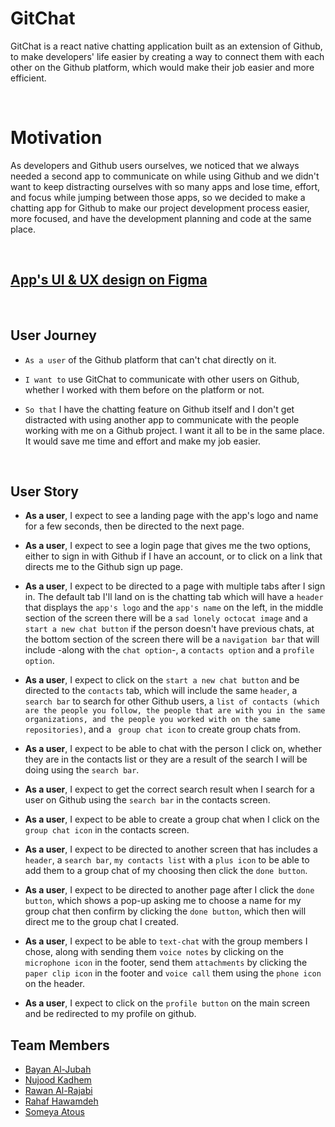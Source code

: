 # GitChat

GitChat is a react native chatting application built as an extension of Github, to make developers' life easier by creating a way to connect them with each other on the Github platform, which would make their job easier and more efficient.

<br/>

# Motivation

As developers and Github users ourselves, we noticed that we always needed a second app to communicate on while using Github and we didn't want to keep distracting ourselves with so many apps and lose time, effort, and focus while jumping between those apps, so we decided to make a chatting app for Github to make our project development process easier, more focused, and have the development planning and code at the same place.

<br/>

## [App's UI & UX design on Figma](https://www.figma.com/file/5QhpkfIT570ZyHuMu27U7K/GitGitChat?node-id=0%3A1)

<br/>

## User Journey

- `As a user` of the Github platform that can't chat directly on it.

- `I want to` use GitChat to communicate with other users on Github, whether I worked with them before on the platform or not.

- `So that` I have the chatting feature on Github itself and I don't get distracted with using another app to communicate with the people working with me on a Github project. I want it all to be in the same place. It would save me time and effort and make my job easier.

<br/>

## User Story

- **As a user**, I expect to see a landing page with the app's logo and name for a few seconds, then be directed to the next page.

- **As a user**, I expect to see a login page that gives me the two options, either to sign in with Github if I have an account, or to click on a link that directs me to the Github sign up page.

- **As a user**, I expect to be directed to a page with multiple tabs after I sign in. The default tab I'll land on is the chatting tab which will have a `header` that displays the `app's logo` and the `app's name` on the left, in the middle section of the screen there will be a `sad lonely octocat image` and a `start a new chat button` if the person doesn't have previous chats, at the bottom section of the screen there will be a `navigation bar` that will include -along with the `chat option`-, a `contacts option` and a `profile option`.

- **As a user**, I expect to click on the `start a new chat button` and be directed to the `contacts` tab, which will include the same `header`, a `search bar` to search for other Github users, a `list of contacts (which are the people you follow, the people that are with you in the same organizations, and the people you worked with on the same repositories)`, and a ` group chat icon` to create group chats from.

- **As a user**, I expect to be able to chat with the person I click on, whether they are in the contacts list or they are a result of the search I will be doing using the `search bar`.

- **As a user**, I expect to get the correct search result when I search for a user on Github using the `search bar` in the contacts screen.

- **As a user**, I expect to be able to create a group chat when I click on the `group chat icon` in the contacts screen.

- **As a user**, I expect to be directed to another screen that has includes a `header`, a `search bar`, `my contacts list` with a `plus icon` to be able to add them to a group chat of my choosing then click the `done button`.

- **As a user**, I expect to be directed to another page after I click the `done button`, which shows a pop-up asking me to choose a name for my group chat then confirm by clicking the `done button`, which then will direct me to the group chat I created.

- **As a user**, I expect to be able to `text-chat` with the group members I chose, along with sending them `voice notes` by clicking on the `microphone icon` in the footer, send them `attachments` by clicking the `paper clip icon` in the footer and `voice call` them using the `phone icon` on the header.

- **As a user**, I expect to click on the `profile button` on the main screen and be redirected to my profile on github.

## Team Members

- [Bayan Al-Jubah](https://github.com/bayan-404)
- [Nujood Kadhem](https://github.com/Jood80)
- [Rawan Al-Rajabi](https://github.com/95rawan)
- [Rahaf Hawamdeh](https://github.com/Rahaf-96)
- [Someya Atous](https://github.com/someyaaltous)
